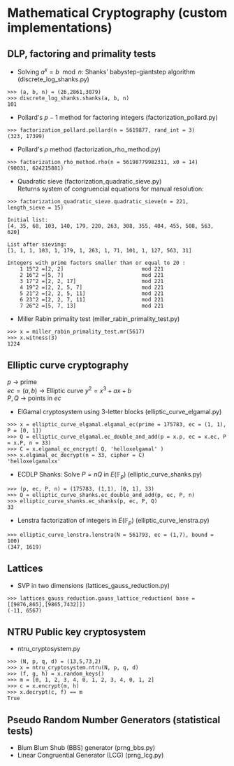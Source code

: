 # Mathematical Cryptography (custom implementations)
 
## DLP, factoring and primality tests
- Solving $a^x = b \mod{n}$: Shanks' babystep-giantstep algorithm (discrete_log_shanks.py)
```
>>> (a, b, n) = (26,2861,3079)
>>> discrete_log_shanks.shanks(a, b, n)
101
```
- Pollard's $p-1$ method for factoring integers (factorization_pollard.py)
```
>>> factorization_pollard.pollard(n = 5619877, rand_int = 3)
(323, 17399)
```
- Pollard's $\rho$ method (factorization_rho_method.py)
```
>>> factorization_rho_method.rho(n = 56198779982311, x0 = 14)
(90031, 624215881)
```
- Quadratic sieve (factorization_quadratic_sieve.py)  
Returns system of congruencial equations for manual resolution:
```
>>> factorization_quadratic_sieve.quadratic_sieve(n = 221, length_sieve = 15)

Initial list:
[4, 35, 68, 103, 140, 179, 220, 263, 308, 355, 404, 455, 508, 563, 620]
 
List after sieving:
[1, 1, 1, 103, 1, 179, 1, 263, 1, 71, 101, 1, 127, 563, 31]
 
Integers with prime factors smaller than or equal to 20 :
    1 15^2 =[2, 2]                         mod 221
    2 16^2 =[5, 7]                         mod 221
    3 17^2 =[2, 2, 17]                     mod 221
    4 19^2 =[2, 2, 5, 7]                   mod 221
    5 21^2 =[2, 2, 5, 11]                  mod 221
    6 23^2 =[2, 2, 7, 11]                  mod 221
    7 26^2 =[5, 7, 13]                     mod 221
```
- Miller Rabin primality test (miller_rabin_primality_test.py)
```
>>> x = miller_rabin_primality_test.mr(5617)
>>> x.witness(3)
1224
```
## Elliptic curve cryptography
$p$ $\rightarrow$ prime  
$ec = (a,b)$ $\rightarrow$ Elliptic curve $y^2=x^3+ax+b$  
$P, Q$ $\rightarrow$ points in $ec$

- ElGamal cryptosystem using 3-letter blocks (elliptic_curve_elgamal.py) 
```
>>> x = elliptic_curve_elgamal.elgamal_ec(prime = 175783, ec = (1, 1), P = [0, 1])
>>> Q = elliptic_curve_elgamal.ec_double_and_add(p = x.p, ec = x.ec, P = x.P, n = 33)
>>> C = x.elgamal_ec_encrypt( Q, 'helloxelgamal' )
>>> x.elgamal_ec_decrypt(n = 33, cipher = C)
'helloxelgamalxx'
```
- ECDLP Shanks: Solve $P = nQ$ in $E(\mathbb F_p)$ (elliptic_curve_shanks.py)  

```
>>> (p, ec, P, n) = (175783, (1,1), [0, 1], 33)
>>> Q = elliptic_curve_shanks.ec_double_and_add(p, ec, P, n)
>>> elliptic_curve_shanks.ec_shanks(p, ec, P, Q)
33
```
- Lenstra factorization of integers in $E(\mathbb F_p)$ (elliptic_curve_lenstra.py)
```
>>> elliptic_curve_lenstra.lenstra(N = 561793, ec = (1,7), bound = 100)
(347, 1619)
```
## Lattices 
-  SVP in two dimensions (lattices_gauss_reduction.py)
```
>>> lattices_gauss_reduction.gauss_lattice_reduction( base = [[9876,865],[9865,7432]])
(-11, 6567)
```

## NTRU Public key cryptosystem
- ntru_cryptosystem.py
```
>>> (N, p, q, d) = (13,5,73,2)
>>> x = ntru_cryptosystem.ntru(N, p, q, d)
>>> (f, g, h) = x.random_keys()
>>> m = [0, 1, 2, 3, 4, 0, 1, 2, 3, 4, 0, 1, 2]
>>> c = x.encrypt(m, h)
>>> x.decrypt(c, f) == m
True
```

## Pseudo Random Number Generators (statistical tests)
- Blum Blum Shub (BBS) generator (prng_bbs.py)  
- Linear Congruential Generator (LCG) (prng_lcg.py)
